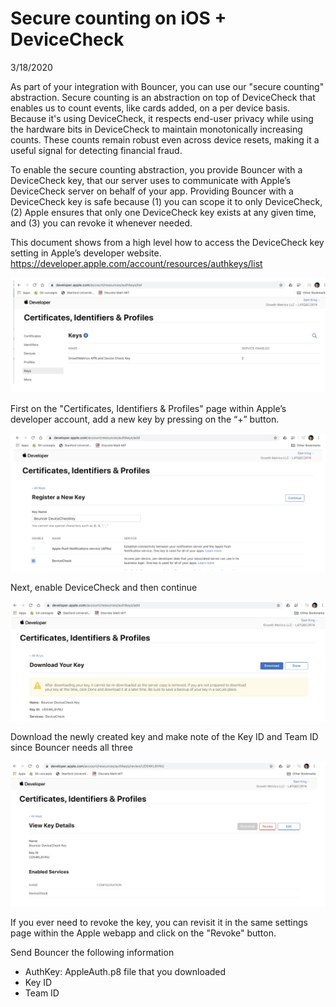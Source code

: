 # Secure counting on iOS + DeviceCheck

3/18/2020

As part of your integration with Bouncer, you can use our "secure
counting" abstraction. Secure counting is an abstraction on top of
DeviceCheck that enables us to count events, like cards added, on a
per device basis. Because it's using DeviceCheck, it respects end-user
privacy while using the hardware bits in DeviceCheck to maintain
monotonically increasing counts. These counts remain robust even
across device resets, making it a useful signal for detecting
financial fraud.

To enable the secure counting abstraction, you provide Bouncer with a
DeviceCheck key, that our server uses to communicate with Apple’s
DeviceCheck server on behalf of your app. Providing Bouncer with a
DeviceCheck key is safe because (1) you can scope it to only
DeviceCheck, (2) Apple ensures that only one DeviceCheck key exists at
any given time, and (3) you can revoke it whenever needed.

This document shows from a high level how to access the DeviceCheck
key setting in Apple’s developer website.
https://developer.apple.com/account/resources/authkeys/list

![certificates.png](secure_counting_figs/certificates.png)

First on the "Certificates, Identifiers & Profiles" page
within Apple’s developer account, add a new key by pressing on the “+”
button.

![register.png](secure_counting_figs/register.png)

Next, enable DeviceCheck and then continue

![download.png](secure_counting_figs/download.png)

Download the newly created key and make note of the Key ID and Team ID
since Bouncer needs all three

![key_details.png](secure_counting_figs/key_details.png)

If you ever need to revoke the key, you can revisit it in the same
settings page within the Apple webapp and click on the "Revoke"
button.

Send Bouncer the following information
- AuthKey: AppleAuth.p8 file that you downloaded
- Key ID
- Team ID
